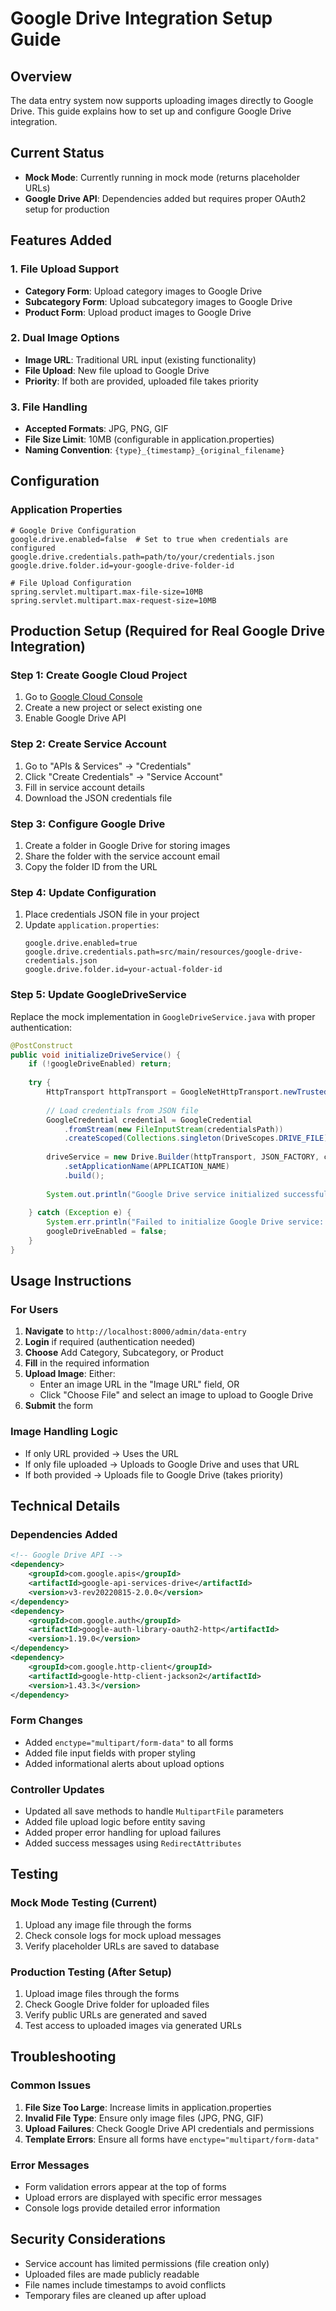 # Google Drive Integration Setup Guide

## Overview
The data entry system now supports uploading images directly to Google Drive. This guide explains how to set up and configure Google Drive integration.

## Current Status
- **Mock Mode**: Currently running in mock mode (returns placeholder URLs)
- **Google Drive API**: Dependencies added but requires proper OAuth2 setup for production

## Features Added

### 1. File Upload Support
- **Category Form**: Upload category images to Google Drive
- **Subcategory Form**: Upload subcategory images to Google Drive  
- **Product Form**: Upload product images to Google Drive

### 2. Dual Image Options
- **Image URL**: Traditional URL input (existing functionality)
- **File Upload**: New file upload to Google Drive
- **Priority**: If both are provided, uploaded file takes priority

### 3. File Handling
- **Accepted Formats**: JPG, PNG, GIF
- **File Size Limit**: 10MB (configurable in application.properties)
- **Naming Convention**: `{type}_{timestamp}_{original_filename}`

## Configuration

### Application Properties
```properties
# Google Drive Configuration
google.drive.enabled=false  # Set to true when credentials are configured
google.drive.credentials.path=path/to/your/credentials.json
google.drive.folder.id=your-google-drive-folder-id

# File Upload Configuration  
spring.servlet.multipart.max-file-size=10MB
spring.servlet.multipart.max-request-size=10MB
```

## Production Setup (Required for Real Google Drive Integration)

### Step 1: Create Google Cloud Project
1. Go to [Google Cloud Console](https://console.cloud.google.com/)
2. Create a new project or select existing one
3. Enable Google Drive API

### Step 2: Create Service Account
1. Go to "APIs & Services" → "Credentials"
2. Click "Create Credentials" → "Service Account"
3. Fill in service account details
4. Download the JSON credentials file

### Step 3: Configure Google Drive
1. Create a folder in Google Drive for storing images
2. Share the folder with the service account email
3. Copy the folder ID from the URL

### Step 4: Update Configuration
1. Place credentials JSON file in your project
2. Update `application.properties`:
   ```properties
   google.drive.enabled=true
   google.drive.credentials.path=src/main/resources/google-drive-credentials.json  
   google.drive.folder.id=your-actual-folder-id
   ```

### Step 5: Update GoogleDriveService
Replace the mock implementation in `GoogleDriveService.java` with proper authentication:

```java
@PostConstruct
public void initializeDriveService() {
    if (!googleDriveEnabled) return;
    
    try {
        HttpTransport httpTransport = GoogleNetHttpTransport.newTrustedTransport();
        
        // Load credentials from JSON file
        GoogleCredential credential = GoogleCredential
            .fromStream(new FileInputStream(credentialsPath))
            .createScoped(Collections.singleton(DriveScopes.DRIVE_FILE));
            
        driveService = new Drive.Builder(httpTransport, JSON_FACTORY, credential)
            .setApplicationName(APPLICATION_NAME)
            .build();
            
        System.out.println("Google Drive service initialized successfully");
        
    } catch (Exception e) {
        System.err.println("Failed to initialize Google Drive service: " + e.getMessage());
        googleDriveEnabled = false;
    }
}
```

## Usage Instructions

### For Users
1. **Navigate** to `http://localhost:8000/admin/data-entry`
2. **Login** if required (authentication needed)
3. **Choose** Add Category, Subcategory, or Product
4. **Fill** in the required information
5. **Upload Image**: Either:
   - Enter an image URL in the "Image URL" field, OR  
   - Click "Choose File" and select an image to upload to Google Drive
6. **Submit** the form

### Image Handling Logic
- If only URL provided → Uses the URL
- If only file uploaded → Uploads to Google Drive and uses that URL
- If both provided → Uploads file to Google Drive (takes priority)

## Technical Details

### Dependencies Added
```xml
<!-- Google Drive API -->
<dependency>
    <groupId>com.google.apis</groupId>
    <artifactId>google-api-services-drive</artifactId>
    <version>v3-rev20220815-2.0.0</version>
</dependency>
<dependency>
    <groupId>com.google.auth</groupId>
    <artifactId>google-auth-library-oauth2-http</artifactId>
    <version>1.19.0</version>
</dependency>
<dependency>
    <groupId>com.google.http-client</groupId>
    <artifactId>google-http-client-jackson2</artifactId>
    <version>1.43.3</version>
</dependency>
```

### Form Changes
- Added `enctype="multipart/form-data"` to all forms
- Added file input fields with proper styling
- Added informational alerts about upload options

### Controller Updates
- Updated all save methods to handle `MultipartFile` parameters
- Added file upload logic before entity saving
- Added proper error handling for upload failures
- Added success messages using `RedirectAttributes`

## Testing

### Mock Mode Testing (Current)
1. Upload any image file through the forms
2. Check console logs for mock upload messages
3. Verify placeholder URLs are saved to database

### Production Testing (After Setup)
1. Upload image files through the forms
2. Check Google Drive folder for uploaded files
3. Verify public URLs are generated and saved
4. Test access to uploaded images via generated URLs

## Troubleshooting

### Common Issues
1. **File Size Too Large**: Increase limits in application.properties
2. **Invalid File Type**: Ensure only image files (JPG, PNG, GIF)
3. **Upload Failures**: Check Google Drive API credentials and permissions
4. **Template Errors**: Ensure all forms have `enctype="multipart/form-data"`

### Error Messages
- Form validation errors appear at the top of forms
- Upload errors are displayed with specific error messages
- Console logs provide detailed error information

## Security Considerations
- Service account has limited permissions (file creation only)
- Uploaded files are made publicly readable
- File names include timestamps to avoid conflicts
- Temporary files are cleaned up after upload
